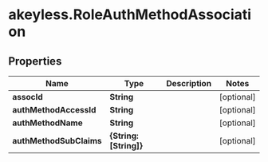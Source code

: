 # akeyless.RoleAuthMethodAssociation

## Properties

Name | Type | Description | Notes
------------ | ------------- | ------------- | -------------
**assocId** | **String** |  | [optional] 
**authMethodAccessId** | **String** |  | [optional] 
**authMethodName** | **String** |  | [optional] 
**authMethodSubClaims** | **{String: [String]}** |  | [optional] 


